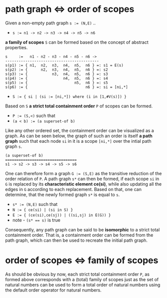 
<!-- ======================================================================= -->
# path graph <=> order of scopes

Given a non-empty path graph `s := (N,E)` ..

* `s := n1 -> n2 -> n3 -> n4 -> n5 -> n6`

**a family of scopes** `S` can be formed
based on the concept of abstract properties.

```
s     :=   n1 - n2 - n3 - n4 - n5 - n6 ->
------------------------------------------
s(p1) := { n1,  n2,  n3,  n4,  n5,  n6 } =: s1 = E(s)
s(p2) := {      n2,  n3,  n4,  n5,  n6 } =: s2
s(p3) := {           n3,  n4,  n5,  n6 } =: s3
s(p4) := {                n4,  n5,  n6 } =: s4
s(p5) := {                     n5,  n6 } =: s5
s(p6) := {                          n6 } =: si = [ni,*]
```

* `S := { si | (si := [ni,*]) where (i in [1,#V(s)]) }`

Based on `S` **a strict total containment order** `P` of scopes can be formed.

* `P := (S,<)` such that
* `(a < b) := (a superset-of b)`

Like any other ordered set, the containment order can be visualized as a graph.
As can be seen below, the graph of such an order is itself **a path graph** such
that each node `si` in it is a scope `[ni,*]` over the intial path graph `s`.

```
(a superset-of b)
================================
s1 -> s2 -> s3 -> s4 -> s5 -> s6
```

One can therefore form a graph `G := (S,E)` as the transitive reduction of
the order relation of `P`. A path graph `s*` can then be formed, if each scope
`si` in `G` is replaced by its **characteristic element ce(si)**, while also
updating all the edges in `G` according to each replacement. Based on that,
one can determine, that the newly formed graph `s*` is equal to `s`.

* `s* := (N,E)` such that
* `N := { ce(si) | (si in S) }`
* `E := { (ce(si),ce(sj)) | ((si,sj) in E(G)) }`
* note - `(s* == s)` is true

Consequently, any path graph can be said to be **isomorphic** to a strict total
containment order. That is, a containment order can be formed from the path
graph, which can then be used to recreate the initial path graph.

<!-- ======================================================================= -->
# order of scopes <=> family of scopes

As should be obvious by now, each strict total containment order `P`, as formed
above corresponds with a (total) family of scopes just as the set of natural
numbers can be used to form a total order of natural numbers using the default
order operator for natural numbers.
